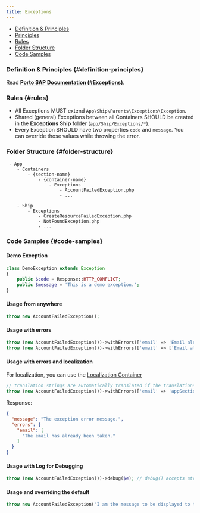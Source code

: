 ```yaml
---
title: Exceptions
---
```


* [Definition & Principles](#definition-principles)
* [Principles](#principles)
* [Rules](#rules)
* [Folder Structure](#folder-structure)
* [Code Samples](#code-samples)

### Definition & Principles {#definition-principles}

Read [**Porto SAP Documentation (#Exceptions)**](https://github.com/Mahmoudz/Porto#Exceptions).

### Rules {#rules}

- All Exceptions MUST extend `App\Ship\Parents\Exceptions\Exception`.
- Shared (general) Exceptions between all Containers SHOULD be created in the **Exceptions Ship** folder (`app/Ship/Exceptions/*`).
- Every Exception SHOULD have two properties `code` and `message`. You can override those values while throwing the error.

### Folder Structure {#folder-structure}

```
 - App
    - Containers
        - {section-name}
            - {container-name}
                - Exceptions
                    - AccountFailedException.php
                    - ...

    - Ship
        - Exceptions
            - CreateResourceFailedException.php
            - NotFoundException.php
            - ...
```

### Code Samples {#code-samples}

#### Demo Exception

```php
class DemoException extends Exception
{
    public $code = Response::HTTP_CONFLICT;
    public $message = 'This is a demo exception.';
}
```

#### Usage from anywhere

```php
throw new AccountFailedException();
```
#### Usage with errors

```php
throw (new AccountFailedException())->withErrors(['email' => 'Email already in use']);
throw (new AccountFailedException())->withErrors(['email' => ['Email already in use', 'Another message']]);
```

#### Usage with errors and localization
For localization, you can use the [Localization Container](../../pacakges/localization.md)
```php
// translation strings are automatically translated if the translations are found.
throw (new AccountFailedException())->withErrors(['email' => 'appSection@user::exceptions.email-taken']);
```
Response:
```json
{
  "message": "The exception error message.",
  "errors": {
    "email": [
      "The email has already been taken."
    ]
  }
}
```
#### Usage with Log for Debugging

```php
throw (new AccountFailedException())->debug($e); // debug() accepts string or \Exception instance
```

#### Usage and overriding the default

```php
throw new AccountFailedException('I am the message to be displayed to the user');
```
